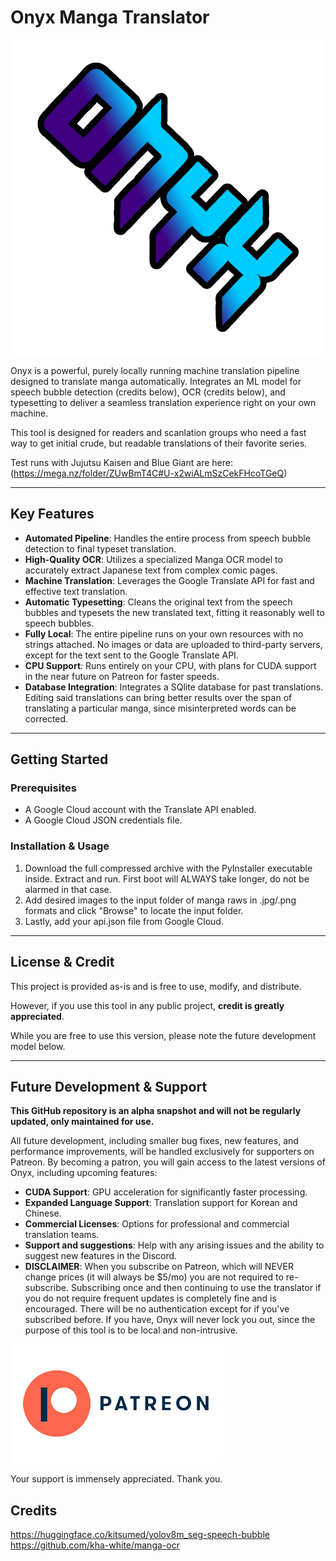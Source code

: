 # Onyx Manga Translator

![Onyx Manga Translator Splash](https://github.com/thradnea/onyx-manga-translator/blob/main/images/New%20Project%20(3)%20(1).png?raw=true)

Onyx is a powerful, purely locally running machine translation pipeline designed to translate manga automatically. Integrates an ML model for speech bubble detection (credits below), OCR (credits below), and typesetting to deliver a seamless translation experience right on your own machine.

This tool is designed for readers and scanlation groups who need a fast way to get initial crude, but readable translations of their favorite series.

Test runs with Jujutsu Kaisen and Blue Giant are here: (https://mega.nz/folder/ZUwBmT4C#U-x2wiALmSzCekFHcoTGeQ)

---

## Key Features

* **Automated Pipeline**: Handles the entire process from speech bubble detection to final typeset translation.
* **High-Quality OCR**: Utilizes a specialized Manga OCR model to accurately extract Japanese text from complex comic pages.
* **Machine Translation**: Leverages the Google Translate API for fast and effective text translation.
* **Automatic Typesetting**: Cleans the original text from the speech bubbles and typesets the new translated text, fitting it reasonably well to speech bubbles.
* **Fully Local**: The entire pipeline runs on your own resources with no strings attached. No images or data are uploaded to third-party servers, except for the text sent to the Google Translate API.
* **CPU Support**: Runs entirely on your CPU, with plans for CUDA support in the near future on Patreon for faster speeds.
* **Database Integration**: Integrates a SQlite database for past translations. Editing said translations can bring better results over the span of translating a particular manga, since misinterpreted words can be corrected.

---

## Getting Started

### Prerequisites

* A Google Cloud account with the Translate API enabled.
* A Google Cloud JSON credentials file.

### Installation & Usage

1. Download the full compressed archive with the PyInstaller executable inside. Extract and run. First boot will ALWAYS take longer, do not be alarmed in that case.
2. Add desired images to the input folder of manga raws in .jpg/.png formats and click "Browse" to locate the input folder.
3. Lastly, add your api.json file from Google Cloud.

---

## License & Credit

This project is provided as-is and is free to use, modify, and distribute.

However, if you use this tool in any public project, **credit is greatly appreciated**.

While you are free to use this version, please note the future development model below.

---

## Future Development & Support

**This GitHub repository is an alpha snapshot and will not be regularly updated, only maintained for use.**

All future development, including smaller bug fixes, new features, and performance improvements, will be handled exclusively for supporters on Patreon. By becoming a patron, you will gain access to the latest versions of Onyx, including upcoming features:

* **CUDA Support**: GPU acceleration for significantly faster processing.
* **Expanded Language Support**: Translation support for Korean and Chinese.
* **Commercial Licenses**: Options for professional and commercial translation teams.
* **Support and suggestions**: Help with any arising issues and the ability to suggest new features in the Discord.
* **DISCLAIMER**: When you subscribe on Patreon, which will NEVER change prices (it will always be $5/mo) you are not required to re-subscribe. Subscribing once and then continuing to use the translator if you do not require frequent updates is completely fine and is encouraged. There will be no authentication except for if you've subscribed before. If you have, Onyx will never lock you out, since the purpose of this tool is to be local and non-intrusive.

<a href="https://www.patreon.com/your-patreon-link">
    <img src="https://github.com/thradnea/onyx-manga-translator/blob/main/images/patreon.png?raw=true" alt="Become a Patron" />
</a>

Your support is immensely appreciated. Thank you.
## Credits
https://huggingface.co/kitsumed/yolov8m_seg-speech-bubble
https://github.com/kha-white/manga-ocr
